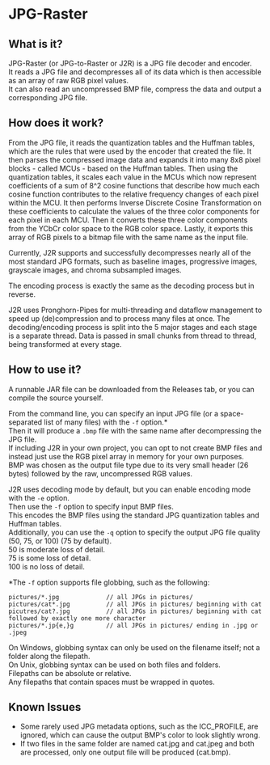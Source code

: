 # JPG-Raster
## What is it?
JPG-Raster (or JPG-to-Raster or J2R) is a JPG file decoder and encoder.  
It reads a JPG file and decompresses all of its data which is then accessible as an array of raw RGB pixel values.  
It can also read an uncompressed BMP file, compress the data and output a corresponding JPG file.

## How does it work?
From the JPG file, it reads the quantization tables and the Huffman tables, which are the rules that were used by the encoder that created the file.
It then parses the compressed image data and expands it into many 8x8 pixel blocks - called MCUs - based on the Huffman tables.
Then using the quantization tables, it scales each value in the MCUs which now represent coefficients of a sum of 8^2 cosine functions that describe how much each cosine function contributes to the relative frequency changes of each pixel within the MCU.
It then performs Inverse Discrete Cosine Transformation on these coefficients to calculate the values of the three color components for each pixel in each MCU.
Then it converts these three color components from the YCbCr color space to the RGB color space.
Lastly, it exports this array of RGB pixels to a bitmap file with the same name as the input file.

Currently, J2R supports and successfully decompresses nearly all of the most standard JPG formats, such as baseline images, progressive images, grayscale images, and chroma subsampled images.

The encoding process is exactly the same as the decoding process but in reverse.

J2R uses Pronghorn-Pipes for multi-threading and dataflow management to speed up (de)compression and to process many files at once. The decoding/encoding process is split into the 5 major stages and each stage is a separate thread. Data is passed in small chunks from thread to thread, being transformed at every stage.

## How to use it?
A runnable JAR file can be downloaded from the Releases tab, or you can compile the source yourself.

From the command line, you can specify an input JPG file (or a space-separated list of many files) with the `-f` option.*  
Then it will produce a `.bmp` file with the same name after decompressing the JPG file.  
If including J2R in your own project, you can opt to not create BMP files and instead just use the RGB pixel array in memory for your own purposes.  
BMP was chosen as the output file type due to its very small header (26 bytes) followed by the raw, uncompressed RGB values.

J2R uses decoding mode by default, but you can enable encoding mode with the `-e` option.  
Then use the `-f` option to specify input BMP files.  
This encodes the BMP files using the standard JPG quantization tables and Huffman tables.  
Additionally, you can use the `-q` option to specify the output JPG file quality (50, 75, or 100) (75 by default).  
50 is moderate loss of detail.  
75 is some loss of detail.  
100 is no loss of detail.

*The `-f` option supports file globbing, such as the following:
```
pictures/*.jpg             // all JPGs in pictures/
pictures/cat*.jpg          // all JPGs in pictures/ beginning with cat
picutres/cat?.jpg          // all JPGs in pictures/ beginning with cat followed by exactly one more character
pictures/*.jp{e,}g         // all JPGs in pictures/ ending in .jpg or .jpeg

```
On Windows, globbing syntax can only be used on the filename itself; not a folder along the filepath.  
On Unix, globbing syntax can be used on both files and folders.  
Filepaths can be absolute or relative.  
Any filepaths that contain spaces must be wrapped in quotes.  

## Known Issues
* Some rarely used JPG metadata options, such as the ICC_PROFILE, are ignored, which can cause the output BMP's color to look slightly wrong.
* If two files in the same folder are named cat.jpg and cat.jpeg and both are processed, only one output file will be produced (cat.bmp).
